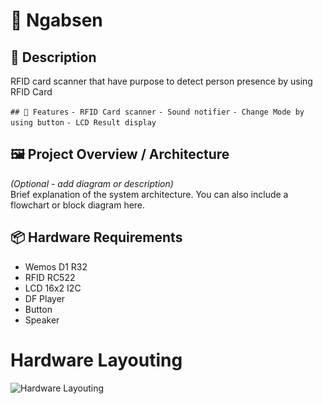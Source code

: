 # 📡 Ngabsen

## 📝 Description
RFID card scanner that have purpose to detect person presence by using RFID Card

`## 🚀 Features`
`- RFID Card scanner`
`- Sound notifier`
`- Change Mode by using button`
`- LCD Result display`

## 🖼️ Project Overview / Architecture
*(Optional - add diagram or description)*  
Brief explanation of the system architecture. You can also include a flowchart or block diagram here.

## 📦 Hardware Requirements
- Wemos D1 R32
- RFID RC522
- LCD 16x2 I2C
- DF Player
- Button
- Speaker

# Hardware Layouting
![Hardware Layouting](https://github.com/user-attachments/assets/d356c400-ae3d-442e-b372-83f1f6019ebf)
